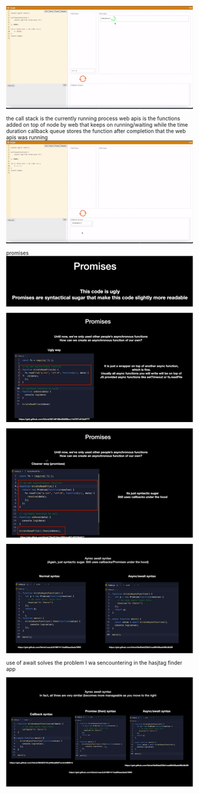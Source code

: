 ![loupe code](image.png)

the call stack is the currently running process
web apis is the functions added on top of node by web that keeps on running/waiting while the time duration
callback queue stores the function after completion that the web apis was running 
![Alt text](image-1.png)

promises
![Alt text](image-2.png)

![Alt text](image-3.png)

![Alt text](image-4.png)

![Alt text](image-5.png)

use of await solves the problem I wa sencountering in the hasjtag finder app

![Alt text](image-6.png)